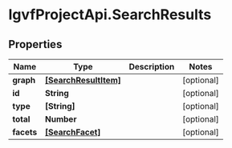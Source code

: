 # IgvfProjectApi.SearchResults

## Properties

Name | Type | Description | Notes
------------ | ------------- | ------------- | -------------
**graph** | [**[SearchResultItem]**](SearchResultItem.md) |  | [optional] 
**id** | **String** |  | [optional] 
**type** | **[String]** |  | [optional] 
**total** | **Number** |  | [optional] 
**facets** | [**[SearchFacet]**](SearchFacet.md) |  | [optional] 


